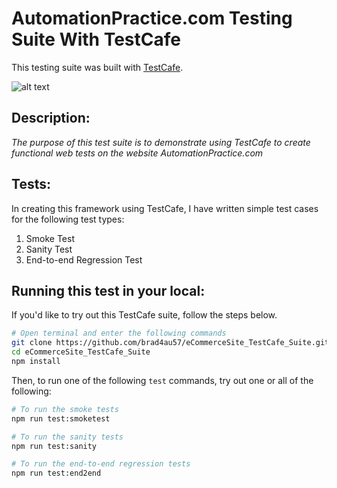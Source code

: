 # AutomationPractice.com Testing Suite With TestCafe

This testing suite was built with [TestCafe](https://devexpress.github.io/testcafe/).

![alt text](https://raw.githubusercontent.com/DevExpress/testcafe/master/media/testcafe-logo.svg?sanitize=true "testcafe")

## Description:

_The purpose of this test suite is to demonstrate using TestCafe to create functional web tests on the website AutomationPractice.com_

## Tests:

In creating this framework using TestCafe, I have written simple test cases for the following test types:

1. Smoke Test
2. Sanity Test
3. End-to-end Regression Test

## Running this test in your local:

If you'd like to try out this TestCafe suite, follow the steps below.

```sh
# Open terminal and enter the following commands
git clone https://github.com/brad4au57/eCommerceSite_TestCafe_Suite.git
cd eCommerceSite_TestCafe_Suite
npm install
```

Then, to run one of the following `test` commands, try out one or all of the following:

```sh
# To run the smoke tests
npm run test:smoketest

# To run the sanity tests
npm run test:sanity

# To run the end-to-end regression tests
npm run test:end2end
```

